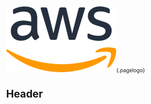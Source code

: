 ![AWS Logo](/uploads/logos/aws-logo.png "AWS Logo"){.pagelogo}

<!-- TITLE: AWS Certified Associate Developer -->
<!-- SUBTITLE: Notes from training to attain certification -->

# Header